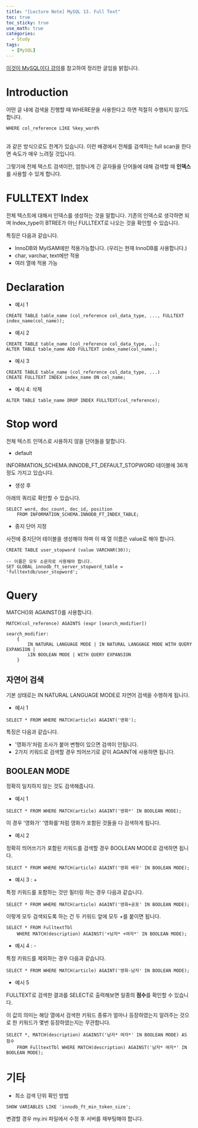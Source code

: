 ```yaml
---
title: "[Lecture Note] MySQL 13. Full Text"
toc: true
toc_sticky: true
use_math: true
categories:
  - Study
tags:
  - [MySQL]
---
```


[이것이 MySQL이다 강의](https://www.youtube.com/watch?v=xKYeJxBTt2E&list=PLVsNizTWUw7Hox7NMhenT-bulldCp9HP9)를 참고하여 정리한 글임을 밝힙니다.


# Introduction 

어떤 글 내에 검색을 진행할 때 WHERE문을 사용한다고 하면 적절히 수행되지 않기도 합니다.<br> 
```
WHERE col_reference LIKE %key_word%
```
<br>
과 같은 방식으로도 한계가 있습니다. 이런 배경에서 전체를 검색하는 full scan을 한다면 속도가 매우 느려질 것입니다. 

그렇기에 전체 텍스트 검색이란, 엄청나게 긴 글자들을 단어들에 대해 검색할 때 **인덱스**를 사용할 수 있게 합니다.


# FULLTEXT Index

전체 텍스트에 대해서 인덱스를 생성하는 것을 말합니다. 기존의 인덱스로 생각하면 되며 Index_type이 BTREE가 아닌 FULLTEXT로 나오는 것을 확인할 수 있습니다.

특징은 다음과 같습니다.

- InnoDB와 MyISAM에만 적용가능합니다. (우리는 현재 InnoDB를 사용합니다.)
- char, varchar, text에만 적용
- 여러 열에 적용 가능

# Declaration

- 예시 1 

```
CREATE TABLE table_name (col_reference col_data_type, ..., FULLTEXT index_name(col_name));
```

- 예시 2
```
CREATE TABLE table_name (col_reference col_data_type, ..);
ALTER TABLE table_name ADD FULLTEXT index_name(col_name);
```

- 예시 3

```
CREATE TABLE table_name (col_reference col_data_type, ...)
CREATE FULLTEXT INDEX index_name ON col_name;
```

- 예시 4: 삭제

```
ALTER TABLE table_name DROP INDEX FULLTEXT(col_reference);
```

# Stop word

전체 텍스트 인덱스로 사용하지 않을 단어들을 말합니다.

- default

INFORMATION_SCHEMA.INNODB_FT_DEFAULT_STOPWORD 테이블에 36개 정도 가지고 있습니다.

- 생성 후

아래의 쿼리로 확인할 수 있습니다.

```
SELECT word, doc_count, doc_id, position 
	FROM INFORMATION_SCHEMA.INNODB_FT_INDEX_TABLE;
```

- 중지 단어 지정

사전에 중지단어 테이블을 생성해야 하며 이 때 열 이름은 value로 해야 합니다.

```
CREATE TABLE user_stopword (value VARCHAR(30));

-- 이름은 모두 소문자로 사용해야 합니다.
SET GLOBAL innodb_ft_server_stopword_table = 'fulltextdb/user_stopword';
```

# Query

MATCH()와 AGAINST()를 사용합니다.

```
MATCH(col_reference) AGAINTS (expr [search_modifier])

search_modifier:
    {
        IN NATURAL LANGUAGE MODE | IN NATURAL LANGUAGE MODE WITH QUERY EXPANSION |
        iIN BOOLEAN MODE | WITH QUERY EXPANSION
    }
```

## 자연어 검색

기본 상태로는 IN NATURAL LANGUAGE MODE로 자연어 검색을 수행하게 됩니다. 

- 예시 1

```
SELECT * FROM WHERE MATCH(article) AGAINT('영화');
```

특징은 다음과 같습니다.
- '영화가'처럼 조사가 붙어 변형이 있으면 검색이 안됩니다.
- 2가지 키워드로 검색할 경우 띄어쓰기로 같이 AGAINT에 사용하면 됩니다.


## BOOLEAN MODE 

정확히 일치하지 않는 것도 검색해줍니다.

- 예시 1

```
SELECT * FROM WHERE MATCH(article) AGAINT('영화*' IN BOOLEAN MODE);
```

이 경우 '영화가' '영화를'처럼 영화가 포함된 것들을 다 검색하게 됩니다.

- 예시 2

정확히 띄어쓰기가 포함된 키워드를 검색할 경우 BOOLEAN MODE로 검색하면 됩니다.

```
SELECT * FROM WHERE MATCH(article) AGAINT('영화 배우' IN BOOLEAN MODE);
```

- 예시 3 : +

특정 키워드를 포함하는 것만 필터링 하는 경우 다음과 같습니다.

```
SELECT * FROM WHERE MATCH(article) AGAINT('영화+공포' IN BOOLEAN MODE);
```

이렇게 모두 검색되도록 하는 건 두 키워드 앞에 모두 +를 붙이면 됩니다.

```
SELECT * FROM FulltextTbl 
	WHERE MATCH(description) AGAINST('+남자* +여자*' IN BOOLEAN MODE);
```

- 예시 4 : -

특정 키워드를 제외하는 경우 다음과 같습니다.

```
SELECT * FROM WHERE MATCH(article) AGAINT('영화-남자' IN BOOLEAN MODE);
```

- 예시 5

FULLTEXT로 검색한 결과를 SELECT로 출력해보면 일종의 **점수**를 확인할 수 있습니다.

이 값의 의미는 해당 열에서 검색한 키워드 종류가 얼마나 등장하였는지 알려주는 것으로 한 키워드가 몇번 등장하였는지는 무관합니다.

```
SELECT *, MATCH(description) AGAINST('남자* 여자*' IN BOOLEAN MODE) AS 점수 
	FROM FulltextTbl WHERE MATCH(description) AGAINST('남자* 여자*' IN BOOLEAN MODE);
```

# 기타

- 최소 검색 단위 확인 방법

```
SHOW VARIABLES LIKE 'innodb_ft_min_token_size';
```

변경할 경우 my.ini 파일에서 수정 후 서버를 재부팅해야 합니다.







